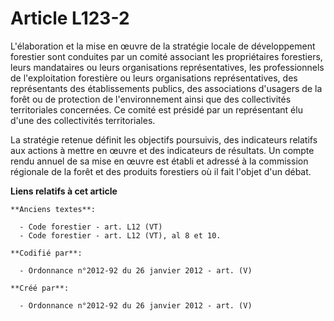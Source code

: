 # Article L123-2

L'élaboration et la mise en œuvre de la stratégie locale de développement forestier sont conduites par un comité associant
les propriétaires forestiers, leurs mandataires ou leurs organisations représentatives, les professionnels de l'exploitation
forestière ou leurs organisations représentatives, des représentants des établissements publics, des associations d'usagers
de la forêt ou de protection de l'environnement ainsi que des collectivités territoriales concernées. Ce comité est présidé
par un représentant élu d'une des collectivités territoriales.

La stratégie retenue définit les objectifs poursuivis, des indicateurs relatifs aux actions à mettre en œuvre et des
indicateurs de résultats. Un compte rendu annuel de sa mise en œuvre est établi et adressé à la commission régionale de la
forêt et des produits forestiers où il fait l'objet d'un débat.

**Liens relatifs à cet article**

	**Anciens textes**:

	  - Code forestier - art. L12 (VT)
	  - Code forestier - art. L12 (VT), al 8 et 10.

	**Codifié par**:

	  - Ordonnance n°2012-92 du 26 janvier 2012 - art. (V)

	**Créé par**:

	  - Ordonnance n°2012-92 du 26 janvier 2012 - art. (V)

